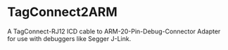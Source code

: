 # TagConnect2ARM
A TagConnect-RJ12 ICD cable to ARM-20-Pin-Debug-Connector Adapter for use with debuggers like Segger J-Link.

